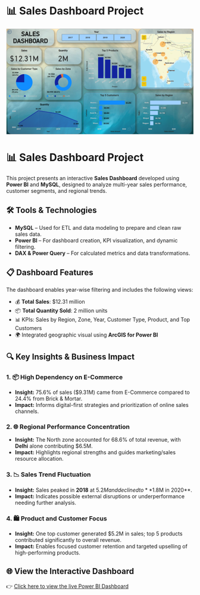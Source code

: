 # 📊 Sales Dashboard Project

![alt text](https://github.com/rassel25/Sales-Dashboard/blob/main/sales_dashboard.png?raw=true)

# 📊 Sales Dashboard Project

This project presents an interactive **Sales Dashboard** developed using **Power BI** and **MySQL**, designed to analyze multi-year sales performance, customer segments, and regional trends.

## 🛠️ Tools & Technologies

- **MySQL** – Used for ETL and data modeling to prepare and clean raw sales data.  
- **Power BI** – For dashboard creation, KPI visualization, and dynamic filtering.  
- **DAX & Power Query** – For calculated metrics and data transformations.

## 📋 Dashboard Features

The dashboard enables year-wise filtering and includes the following views:

- 💰 **Total Sales**: $12.31 million  
- 📦 **Total Quantity Sold**: 2 million units  
- 📊 KPIs: Sales by Region, Zone, Year, Customer Type, Product, and Top Customers  
- 🌍 Integrated geographic visual using **ArcGIS for Power BI**  

## 🔍 Key Insights & Business Impact

### 1. 📦 High Dependency on E-Commerce  
- **Insight:** 75.6% of sales ($9.31M) came from E-Commerce compared to 24.4% from Brick & Mortar.  
- **Impact:** Informs digital-first strategies and prioritization of online sales channels.

### 2. 🌐 Regional Performance Concentration  
- **Insight:** The North zone accounted for 68.6% of total revenue, with **Delhi** alone contributing $6.5M.  
- **Impact:** Highlights regional strengths and guides marketing/sales resource allocation.

### 3. 📉 Sales Trend Fluctuation  
- **Insight:** Sales peaked in **2018** at $5.2M and declined to **$1.8M in 2020**.  
- **Impact:** Indicates possible external disruptions or underperformance needing further analysis.

### 4. 🛍️ Product and Customer Focus  
- **Insight:** One top customer generated $5.2M in sales; top 5 products contributed significantly to overall revenue.  
- **Impact:** Enables focused customer retention and targeted upselling of high-performing products.

## 🌐 View the Interactive Dashboard

👉 [Click here to view the live Power BI Dashboard](https://app.powerbi.com/links/CnntoRCZRv?ctid=66729186-d438-410e-a5f4-3cc7c5f60a39&pbi_source=linkShare)


